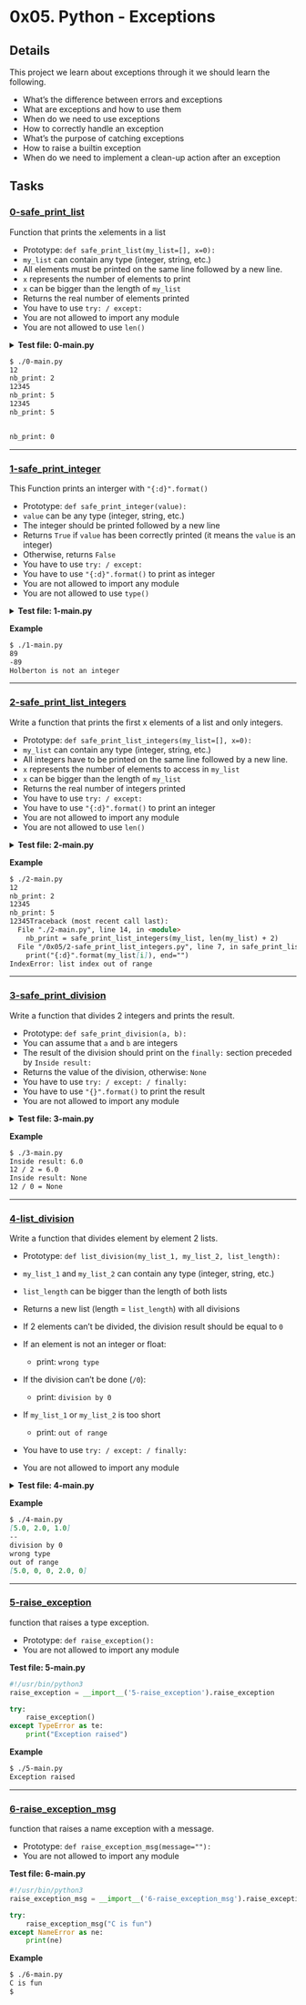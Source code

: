 # 0x05. Python - Exceptions
## Details
This project we learn about exceptions through it we should learn the following.

- What’s the difference between errors and exceptions
- What are exceptions and how to use them
- When do we need to use exceptions
- How to correctly handle an exception
- What’s the purpose of catching exceptions
- How to raise a builtin exception
- When do we need to implement a clean-up action after an exception

## Tasks

### [0-safe_print_list](http://./0-safe_print_list.py)
Function that prints the `x`elements in a list

- Prototype: `def safe_print_list(my_list=[], x=0):`
- `my_list` can contain any type (integer, string, etc.)
- All elements must be printed on the same line followed by a new line.
- `x` represents the number of elements to print
- `x` can be bigger than the length of `my_list`
- Returns the real number of elements printed
- You have to use `try: / except:` 
- You are not allowed to import any module
- You are not allowed to use `len()`

<details>
  <summary><b>Test file: 0-main.py</b></summary>

```python
#!/usr/bin/python3                                                    
safe_print_list = __import__('0-safe_print_list').safe_print_list     
                                                                      
my_list = [1, 2, 3, 4, 5]                                             
                                                                      
nb_print = safe_print_list(my_list, 2)                                
print("nb_print: {:d}".format(nb_print))                              
nb_print = safe_print_list(my_list, len(my_list))                     
print("nb_print: {:d}".format(nb_print))                              
nb_print = safe_print_list(my_list, len(my_list) + 2)                 
print("nb_print: {:d}".format(nb_print))                              
                                                                      
my_list = []                                                          
nb_print = safe_print_list(my_list, 2)                                
print("nb_print: {:d}".format(nb_print))                              
```


</details>

```markdown
$ ./0-main.py
12
nb_print: 2
12345
nb_print: 5
12345
nb_print: 5


nb_print: 0
```


---

### [1-safe_print_integer](http://./1-safe_print_integer.py)

This Function prints an interger with `"{:d}".format()`


- Prototype: `def safe_print_integer(value):`
- `value` can be any type (integer, string, etc.)
- The integer should be printed followed by a new line
- Returns `True` if `value` has been correctly printed (it means the `value` is an integer)
- Otherwise, returns `False`
- You have to use `try: / except:` 
- You have to use `"{:d}".format()` to print as integer
- You are not allowed to import any module
- You are not allowed to use `type()`

<details>
  <summary><b>Test file: 1-main.py</b></summary>

```python
#!/usr/bin/python3
safe_print_integer = __import__('1-safe_print_integer').safe_print_integer

value = 89
has_been_print = safe_print_integer(value)
if not has_been_print:
    print("{} is not an integer".format(value))

value = -89
has_been_print = safe_print_integer(value)
if not has_been_print:
    print("{} is not an integer".format(value))

value = "Holberton"
has_been_print = safe_print_integer(value)
if not has_been_print:
    print("{} is not an integer".format(value))
```

</details>

**Example**

```markdown
$ ./1-main.py
89
-89
Holberton is not an integer

```

---

### [2-safe_print_list_integers](http://./2-safe_print_list_integers.py)

Write a function that prints the first x elements of a list and only integers.

- Prototype: `def safe_print_list_integers(my_list=[], x=0):`
- `my_list` can contain any type (integer, string, etc.)
- All integers have to be printed on the same line followed by a new line.
- `x` represents the number of elements to access in `my_list`
- `x` can be bigger than the length of `my_list`
- Returns the real number of integers printed
- You have to use `try: / except:` 
- You have to use `"{:d}".format()` to print an integer
- You are not allowed to import any module
- You are not allowed to use `len()`



<details>
  <summary><b>Test file: 2-main.py</b></summary>

```python
#!/usr/bin/python3
safe_print_list_integers = \
    __import__('2-safe_print_list_integers').safe_print_list_integers

my_list = [1, 2, 3, 4, 5]

nb_print = safe_print_list_integers(my_list, 2)
print("nb_print: {:d}".format(nb_print))

my_list = [1, 2, 3, "Holberton", 4, 5, [1, 2, 3]]
nb_print = safe_print_list_integers(my_list, len(my_list))
print("nb_print: {:d}".format(nb_print))

nb_print = safe_print_list_integers(my_list, len(my_list) + 2)
print("nb_print: {:d}".format(nb_print))
```

</details>

**Example**

```markdown
$ ./2-main.py
12
nb_print: 2
12345
nb_print: 5
12345Traceback (most recent call last):
  File "./2-main.py", line 14, in <module>
    nb_print = safe_print_list_integers(my_list, len(my_list) + 2)
  File "/0x05/2-safe_print_list_integers.py", line 7, in safe_print_list_integers
    print("{:d}".format(my_list[i]), end="")
IndexError: list index out of range
```

---

### [3-safe_print_division](http://./3-safe_print_division.py)

Write a function that divides 2 integers and prints the result.

- Prototype: `def safe_print_division(a, b):`
- You can assume that `a` and `b` are integers
- The result of the division should print on the `finally:` section preceded by `Inside result:`
- Returns the value of the division, otherwise: `None`
- You have to use `try: / except: / finally:` 
- You have to use `"{}".format()` to print the result
- You are not allowed to import any module

<details>
  <summary><b>Test file: 3-main.py</b></summary>

```python
#!/usr/bin/python3
safe_print_division = __import__('3-safe_print_division').safe_print_division

a = 12
b = 2
result = safe_print_division(a, b)
print("{:d} / {:d} = {}".format(a, b, result))

a = 12
b = 0
result = safe_print_division(a, b)
print("{:d} / {:d} = {}".format(a, b, result))
```

</details>

**Example**

```markdown
$ ./3-main.py
Inside result: 6.0
12 / 2 = 6.0
Inside result: None
12 / 0 = None
```

---

### [4-list_division](http://./4-list_division.py)
Write a function that divides element by element 2 lists.

- Prototype: `def list_division(my_list_1, my_list_2, list_length):`
- `my_list_1` and `my_list_2` can contain any type (integer, string, etc.)
- `list_length` can be bigger than the length of both lists
- Returns a new list (length = `list_length`) with all divisions
- If 2 elements can’t be divided, the division result should be equal to `0`
- If an element is not an integer or float:
  - print: `wrong type`

- If the division can’t be done (`/0`):
  - print: `division by 0`

- If `my_list_1` or `my_list_2` is too short
  - print: `out of range`

- You have to use `try: / except: / finally:` 
- You are not allowed to import any module

<details>
  <summary><b>Test file: 4-main.py</b></summary>

```python
#!/usr/bin/python3
list_division = __import__('4-list_division').list_division

my_l_1 = [10, 8, 4]
my_l_2 = [2, 4, 4]
result = list_division(my_l_1, my_l_2, max(len(my_l_1), len(my_l_2)))
print(result)

print("--")

my_l_1 = [10, 8, 4, 4]
my_l_2 = [2, 0, "H", 2, 7]
result = list_division(my_l_1, my_l_2, max(len(my_l_1), len(my_l_2)))
print(result)
```

</details>

**Example**

```markdown
$ ./4-main.py
[5.0, 2.0, 1.0]
--
division by 0
wrong type
out of range
[5.0, 0, 0, 2.0, 0]
```

---

### [5-raise_exception](http://./5-raise_exception.py)
function that raises a type exception.
- Prototype: `def raise_exception():`
- You are not allowed to import any module

**Test file: 5-main.py**
```python
#!/usr/bin/python3
raise_exception = __import__('5-raise_exception').raise_exception

try:
    raise_exception()
except TypeError as te:
    print("Exception raised")

```

**Example**

```markdown
$ ./5-main.py
Exception raised
```

---

### [6-raise_exception_msg](http://6-raise_exception_msg.py)
function that raises a name exception with a message.
- Prototype: `def raise_exception_msg(message=""):`
- You are not allowed to import any module

**Test file: 6-main.py**
```python
#!/usr/bin/python3
raise_exception_msg = __import__('6-raise_exception_msg').raise_exception_msg

try:
    raise_exception_msg("C is fun")
except NameError as ne:
    print(ne)
```

**Example**

```markdown
$ ./6-main.py
C is fun
$
```



